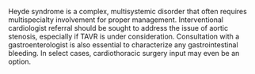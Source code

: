 Heyde syndrome is a complex, multisystemic disorder that often requires multispecialty involvement for proper management. Interventional cardiologist referral should be sought to address the issue of aortic stenosis, especially if TAVR is under consideration. Consultation with a gastroenterologist is also essential to characterize any gastrointestinal bleeding. In select cases, cardiothoracic surgery input may even be an option.